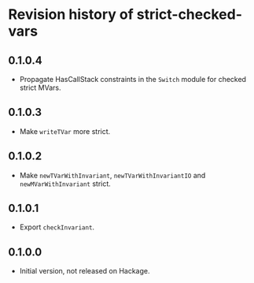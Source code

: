 # Revision history of strict-checked-vars

## 0.1.0.4

* Propagate HasCallStack constraints in the `Switch` module for checked strict
  MVars.

## 0.1.0.3

* Make `writeTVar` more strict.

## 0.1.0.2

* Make `newTVarWithInvariant`, `newTVarWithInvariantIO` and `newMVarWithInvariant` strict.

## 0.1.0.1

* Export `checkInvariant`.

## 0.1.0.0

* Initial version, not released on Hackage.
